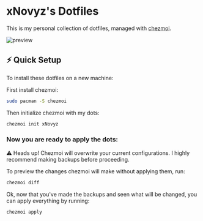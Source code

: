 # xNovyz's Dotfiles

This is my personal collection of dotfiles, managed with [chezmoi](https://www.chezmoi.io/).


![preview](https://github.com/user-attachments/assets/00cf33b7-f28c-4389-8d77-e04acd5222cf)

## ⚡ Quick Setup

To install these dotfiles on a new machine:

First install chezmoi:

```bash
sudo pacman -S chezmoi
```

Then initialize chezmoi with my dots:

```bash
chezmoi init xNovyz
```

### Now you are ready to apply the dots:

⚠️ Heads up! Chezmoi will overwrite your current configurations. I highly recommend making backups before proceeding.

  To preview the changes chezmoi will make without applying them, run:
  ```bash
  chezmoi diff
  ```
  Ok, now that you've made the backups and seen what will be changed, you can apply everything by running:
  ```bash
  chezmoi apply
  ```

